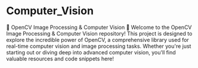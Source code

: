 # Computer_Vision
 📸 OpenCV Image Processing & Computer Vision 🚀 Welcome to the OpenCV Image Processing & Computer Vision repository! This project is designed to explore the incredible power of OpenCV, a comprehensive library used for real-time computer vision and image processing tasks. Whether you're just starting out or diving deep into advanced computer vision, you'll find valuable resources and code snippets here!
